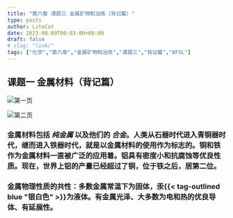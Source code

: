 ```yaml
---
title: "第六章 课题三 金属矿物和治炼（背记篇）"
type: posts
author: LiteCat
date: 2023-08-09T00:03:00+08:00
draft: false
# slug: "link/"
tags: ["化学","第六章","金属矿物和治炼","课题三","背记篇","AFSL"]
---
```


## 课题一 金属材料（背记篇）

![第一页](https://forum.litecat.xyz/file/p2rEdYl.jpg)

![第二页](https://forum.litecat.xyz/file/ixJbzuj.jpg)

### 金属材料包括 _纯金属_ 以及他们的 *合金*。人类从石器时代进入青铜器时代，继而进入铁器时代，就是以金属材料的使用作为标志的。铜和铁作为金属材料一直被广泛的应用着。铝具有密度小和抗腐蚀等优良性质。现在，世界上铝的产量已经超过了铜，位于铁之后，居第二位。
### 金属物理性质的共性：多数金属常温下为固体，汞{{< tag-outlined blue "银白色" >}}为液体。有金属光泽、大多数为电和热的优良导体、有延展性。
